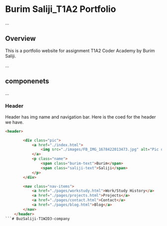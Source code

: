 # Burim Saliji_T1A2 Portfolio

...
## Overview
This is a portfolio website for assignment T1A2 Coder Academy by Burim Saliji.

...
## componenets

...
### Header
Header has img name and navigation bar. Here is the coed for the header we have.
```html
<header>

        <div class="pic">
            <a href="./index.html">
                <img src="./images/FB_IMG_1678422013473.jpg" alt="Pic of Burim">
            </a>
            <p class="name">
                <span class="burim-text">Burim</span>
                <span class="saliji-text">Saliji</span>
            </p>
        </div>

        <nav class="nav-items"> 
            <a href="./pages/workstudy.html">Work/Study History</a>
            <a href="./pages/projects.html">Projects</a>
            <a href="./pages/contact.html">Contact</a>
            <a href="./pages/blog.html">Blog</a>
        </nav>
    </header>
```# BuzSaliji-T1W2D3-company
